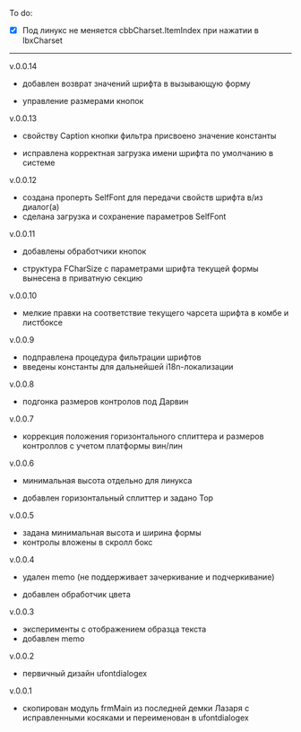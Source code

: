 To do:

- [x] Под линукс не меняется cbbCharset.ItemIndex при нажатии в lbxCharset

----------

v.0.0.14

- добавлен возврат значений шрифта в вызывающую форму

- управление размерами кнопок

v.0.0.13

- свойству Caption кнопки фильтра присвоено значение константы 

- исправлена корректная загрузка имени шрифта по умолчанию в системе

v.0.0.12

- создана проперть SelfFont для передачи свойств шрифта в/из диалог(а)
- сделана загрузка и сохранение параметров SelfFont 

v.0.0.11

- добавлены обработчики кнопок

- структура FCharSize с параметрами шрифта текущей формы вынесена в приватную секцию

v.0.0.10

- мелкие правки на соответствие тeкущего чарсета шрифта в комбе и листбоксе

v.0.0.9

- подправлена процедура фильтрации шрифтов
- введены константы для дальнейшей i18n-локализации

v.0.0.8

- подгонка размеров контролов под Дарвин

v.0.0.7

- коррекция положения горизонтального сплиттера и размеров контроллов с учетом платформы вин/лин

v.0.0.6

- минимальная высота отдельно для линукса

- добавлен горизонтальный сплиттер и задано Top

v.0.0.5

- задана минимальная высота и ширина формы
- контролы вложены в скролл бокс

v.0.0.4

- удален memo (не поддерживает зачеркивание и подчеркивание)

- добавлен обработчик цвета

v.0.0.3

- эксперименты с отображением образца текста
- добавлен memo

v.0.0.2

- первичный дизайн ufontdialogex

v.0.0.1

- скопирован модуль frmMain из последней демки Лазаря с исправленными косяками и переименован в ufontdialogex
